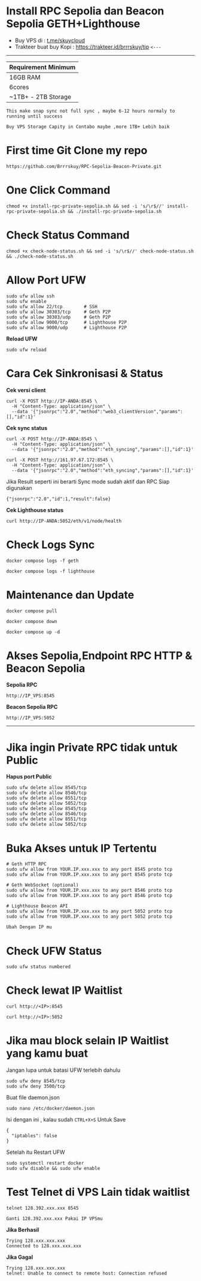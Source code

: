 # Install RPC Sepolia dan Beacon Sepolia GETH+Lighthouse
- Buy VPS di : [t.me/skuycloud](t.me/skuycloud)
- Trakteer buat buy Kopi : https://trakteer.id/brrrskuy/tip `<---`
---------------------------------------------
| **Requirement Minimum**         |
|-------------------------|
|  16GB RAM                |
|  6cores                
|  ~1TB+ - 2TB Storage                |

`This make snap sync not full sync , maybe 6-12 hours normaly to running until success`

`Buy VPS Storage Capity in Contabo maybe ,more 1TB+ Lebih baik`

# First time Git Clone my repo
```
https://github.com/Brrrskuy/RPC-Sepolia-Beacon-Private.git
```
# One Click Command
```
chmod +x install-rpc-private-sepolia.sh && sed -i 's/\r$//' install-rpc-private-sepolia.sh && ./install-rpc-private-sepolia.sh
```
# Check Status Command
```
chmod +x check-node-status.sh && sed -i 's/\r$//' check-node-status.sh && ./check-node-status.sh
```
# Allow Port UFW
```
sudo ufw allow ssh
sudo ufw enable
sudo ufw allow 22/tcp        # SSH
sudo ufw allow 30303/tcp     # Geth P2P
sudo ufw allow 30303/udp     # Geth P2P
sudo ufw allow 9000/tcp      # Lighthouse P2P
sudo ufw allow 9000/udp      # Lighthouse P2P
```
**Reload UFW**
```
sudo ufw reload
```
# Cara Cek Sinkronisasi & Status
**Cek versi client**
```
curl -X POST http://IP-ANDA:8545 \
  -H "Content-Type: application/json" \
  --data '{"jsonrpc":"2.0","method":"web3_clientVersion","params":[],"id":1}'
```
**Cek sync status**
```
curl -X POST http://IP-ANDA:8545 \
  -H "Content-Type: application/json" \
  --data '{"jsonrpc":"2.0","method":"eth_syncing","params":[],"id":1}'
```
```
curl -X POST http://161.97.67.172:8545 \
  -H "Content-Type: application/json" \
  --data '{"jsonrpc":"2.0","method":"eth_syncing","params":[],"id":1}'
```
Jika Result seperti ini berarti Sync mode sudah aktif dan RPC Siap digunakan
```
{"jsonrpc":"2.0","id":1,"result":false}
```
**Cek Lighthouse status**
```
curl http://IP-ANDA:5052/eth/v1/node/health
```
# Check Logs Sync 
```
docker compose logs -f geth
```
```
docker compose logs -f lighthouse
```
# Maintenance dan Update
```
docker compose pull
```
```
docker compose down
```
```
docker compose up -d
```
# Akses Sepolia,Endpoint RPC HTTP & Beacon Sepolia
**Sepolia RPC**
```
http://IP_VPS:8545
```
**Beacon Sepolia RPC**
```
http://IP_VPS:5052
```
--------------------
# Jika ingin Private RPC tidak untuk Public
**Hapus port Public**
```
sudo ufw delete allow 8545/tcp
sudo ufw delete allow 8546/tcp
sudo ufw delete allow 8551/tcp
sudo ufw delete allow 5052/tcp
sudo ufw delete allow 8545/tcp
sudo ufw delete allow 8546/tcp
sudo ufw delete allow 8551/tcp
sudo ufw delete allow 5052/tcp
```
# Buka Akses untuk IP Tertentu
```
# Geth HTTP RPC
sudo ufw allow from YOUR.IP.xxx.xxx to any port 8545 proto tcp
sudo ufw allow from YOUR.IP.xxx.xxx to any port 8545 proto tcp

# Geth WebSocket (optional)
sudo ufw allow from YOUR.IP.xxx.xxx to any port 8546 proto tcp
sudo ufw allow from YOUR.IP.xxx.xxx to any port 8546 proto tcp

# Lighthouse Beacon API
sudo ufw allow from YOUR.IP.xxx.xxx to any port 5052 proto tcp
sudo ufw allow from YOUR.IP.xxx.xxx to any port 5052 proto tcp
```
`Ubah Dengan IP mu`

# Check UFW Status
```
sudo ufw status numbered
```
# Check lewat IP Waitlist
```
curl http://<IP>:8545
```
```
curl http://<IP>:5052
```
# Jika mau block selain IP Waitlist yang kamu buat

Jangan lupa untuk batasi UFW terlebih dahulu
```
sudo ufw deny 8545/tcp
sudo ufw deny 3500/tcp
```
Buat file daemon.json
```
sudo nano /etc/docker/daemon.json
```
Isi dengan ini , kalau sudah `CTRL+X+S` Untuk Save
```
{
  "iptables": false
}
```
Setelah itu Restart UFW
```
sudo systemctl restart docker
sudo ufw disable && sudo ufw enable
```
# Test Telnet di VPS Lain tidak waitlist
```
telnet 128.392.xxx.xxx 8545
```
`Ganti 128.392.xxx.xxx Pakai IP VPSmu`

**Jika Berhasil**
```
Trying 128.xxx.xxx.xxx
Connected to 128.xxx.xxx.xxx
```
**Jika Gagal**
```
Trying 128.xxx.xxx.xxx
telnet: Unable to connect to remote host: Connection refused
```
